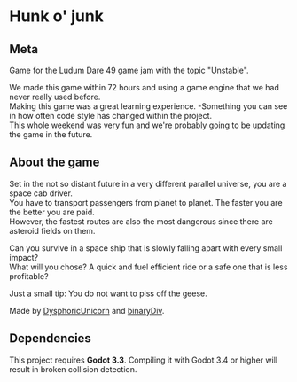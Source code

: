 # Hunk o' junk

## Meta

Game for the Ludum Dare 49 game jam with the topic "Unstable".

We made this game within 72 hours and using a game engine that we had never really used before.  
Making this game was a great learning experience. -Something you can see in how often code style has changed within the project.  
This whole weekend was very fun and we're probably going to be updating the game in the future.


## About the game

Set in the not so distant future in a very different parallel universe, you are a space cab driver.  
You have to transport passengers from planet to planet. The faster you are the better you are paid.  
However, the fastest routes are also the most dangerous since there are asteroid fields on them.

Can you survive in a space ship that is slowly falling apart with every small impact?  
What will you chose? A quick and fuel efficient ride or a safe one that is less profitable?

Just a small tip: You do not want to piss off the geese.

Made by [DysphoricUnicorn](https://github.com/DysphoricUnicorn) and [binaryDiv](https://github.com/binaryDiv).


## Dependencies

This project requires **Godot 3.3**. Compiling it with Godot 3.4 or higher will result in broken collision detection.

